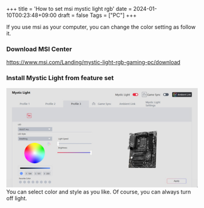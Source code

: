 +++
title = 'How to set msi mystic light rgb'
date = 2024-01-10T00:23:48+09:00
draft = false
Tags = ["PC"]
+++

If you use msi as your computer, you can change the color setting as follow it.
### Download MSI Center
https://www.msi.com/Landing/mystic-light-rgb-gaming-pc/download


### Install Mystic Light from feature set
![Image alt](images/img0.jpg)
You can select color and style as you like.
Of course, you can always turn off light.
<!-- {{< showimg >}}
images/img1.jpg　same resolution
{{< /showimg >}} -->